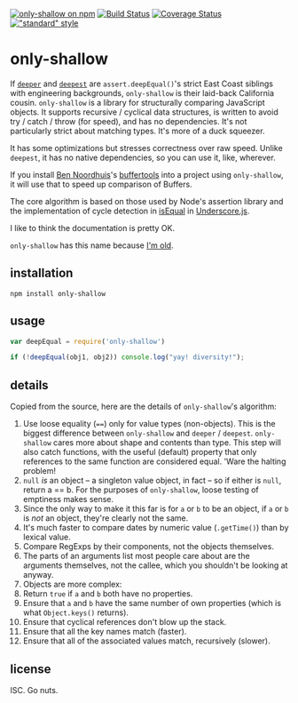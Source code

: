 [![only-shallow on npm](https://img.shields.io/npm/v/only-shallow.svg?style=flat)](http://npm.im/only-shallow)
[![Build Status](https://travis-ci.org/othiym23/only-shallow.svg?branch=master)](https://travis-ci.org/othiym23/only-shallow)
[![Coverage Status](https://coveralls.io/repos/othiym23/only-shallow/badge.svg?branch=master&service=github)](https://coveralls.io/github/othiym23/only-shallow?branch=master)
[!["standard" style](https://img.shields.io/badge/code%20style-standard-brightgreen.svg?style=flat)](https://github.com/feross/standard)

# only-shallow

If [`deeper`](http://npm.im/deeper) and [`deepest`](http://npm.im/deepest) are
`assert.deepEqual()`'s strict East Coast siblings with engineering backgrounds,
`only-shallow` is their laid-back California cousin.  `only-shallow` is a
library for structurally comparing JavaScript objects. It supports recursive /
cyclical data structures, is written to avoid try / catch / throw (for speed),
and has no dependencies. It's not particularly strict about matching types.
It's more of a duck squeezer.

It has some optimizations but stresses correctness over raw speed. Unlike
`deepest`, it has no native dependencies, so you can use it, like, wherever.

If you install [Ben Noordhuis](http://github.com/bnoordhuis)'s
[buffertools](https://github.com/bnoordhuis/node-buffertools) into a project
using `only-shallow`, it will use that to speed up comparison of Buffers.

The core algorithm is based on those used by Node's assertion library and the
implementation of cycle detection in
[isEqual](http://underscorejs.org/#isEqual) in
[Underscore.js](http://underscorejs.org/).

I like to think the documentation is pretty OK.

`only-shallow` has this name because [I'm
old](https://www.youtube.com/watch?v=oiomcuNlVjk).

## installation

```
npm install only-shallow
```

## usage

```javascript
var deepEqual = require('only-shallow')

if (!deepEqual(obj1, obj2)) console.log("yay! diversity!");
```

## details

Copied from the source, here are the details of `only-shallow`'s algorithm:

1. Use loose equality (`==`) only for value types (non-objects). This is the
   biggest difference between `only-shallow` and `deeper` / `deepest`.
   `only-shallow` cares more about shape and contents than type. This step will
   also catch functions, with the useful (default) property that only
   references to the same function are considered equal. 'Ware the halting
   problem!
2. `null` *is* an object – a singleton value object, in fact – so if
   either is `null`, return a == b. For the purposes of `only-shallow`,
   loose testing of emptiness makes sense.
3. Since the only way to make it this far is for `a` or `b` to be an object, if
   `a` or `b` is *not* an object, they're clearly not the same.
4. It's much faster to compare dates by numeric value (`.getTime()`) than by
   lexical value.
5. Compare RegExps by their components, not the objects themselves.
6. The parts of an arguments list most people care about are the arguments
   themselves, not the callee, which you shouldn't be looking at anyway.
7. Objects are more complex:
  1. Return `true` if `a` and `b` both have no properties.
  2. Ensure that `a` and `b` have the same number of own properties (which is
     what `Object.keys()` returns).
  3. Ensure that cyclical references don't blow up the stack.
  4. Ensure that all the key names match (faster).
  5. Ensure that all of the associated values match, recursively (slower).

## license

ISC. Go nuts.
